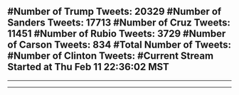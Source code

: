 #Number of Trump Tweets: 20329
#Number of Sanders Tweets: 17713
#Number of Cruz Tweets: 11451
#Number of Rubio Tweets: 3729
#Number of Carson Tweets: 834
#Total Number of Tweets:  
#Number of Clinton Tweets: 
#Current Stream Started at Thu Feb 11 22:36:02 MST
---
---
---

